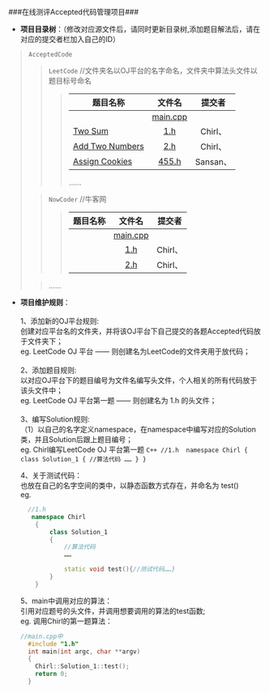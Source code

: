 ###在线测评Accepted代码管理项目###

* **项目目录树**：（修改对应源文件后，请同时更新目录树,添加题目解法后，请在对应的提交者栏加入自己的ID）
> `AcceptedCode`
>>`LeetCode`		//文件夹名以OJ平台的名字命名，文件夹中算法头文件以题目标号命名
>>> | 题目名称 | 文件名 | 提交者 |
>>> |---|:-------:|:-------:| 	
>>> | |[main.cpp](https://github.com/CheilQuan/AcceptedCode/blob/master/LeetCode/main.cpp)|  |						
>>> |[Two Sum](https://leetcode.com/problems/two-sum) |[1.h](https://github.com/CheilQuan/AcceptedCode/blob/master/LeetCode/1.h)  | Chirl、 |	
>>> |[Add Two Numbers](https://leetcode.com/problems/add-two-numbers) |[2.h](https://github.com/CheilQuan/AcceptedCode/blob/master/LeetCode/2.h)  | Chirl、 |
>>> |[Assign Cookies](https://leetcode.com/problems/assign-cookies) |[455.h](https://github.com/vincentwill/AcceptedCode/blob/master/LeetCode/455Sansan.h) | Sansan、 |
>>>  ……
>	
>> `NowCoder`  //牛客网
>>> | 题目名称 | 文件名 | 提交者 |
>>> |---|:-------:|:-------:| 	
>>> | |[main.cpp](https://github.com/CheilQuan/AcceptedCode/blob/master/NowCoder/main.cpp)|  |
>>> | |[1.h]()  | Chirl、 |	
>>> | |[2.h]()  | Chirl、 |				
>
>> ……


* **项目维护规则**：<br>	
	1、添加新的OJ平台规则:<br>
		创建对应平台名的文件夹，并将该OJ平台下自己提交的各题Accepted代码放于文件夹下；<br>
		eg. LeetCode OJ 平台 —— 则创建名为LeetCode的文件夹用于放代码；<br>
	<br>
	2、添加题目规则:<br>
		以对应OJ平台下的题目编号为文件名编写头文件，个人相关的所有代码放于该头文件中；<br>
		eg. LeetCode OJ 平台第一题 —— 则创建名为 1.h 的头文件；<br>
	<br>
	3、编写Solution规则:<br>
        	（1）以自己的名字定义namespace，在namespace中编写对应的Solution类，并且Solution后跟上题目编号；<br>
	 	eg. Chirl编写LeetCode OJ 平台第一题 
	    ``` C++
		//1.h 
	    namespace Chirl
	    {
			class Solution_1
			{
				//算法代码
				……
			}
	    }
		``` 
	 
	4、关于测试代码：<br>
		也放在自己的名字空间的类中，以静态函数方式存在，并命名为 test()<br>
	eg.<br>
	``` C++
	  //1.h
	   namespace Chirl
	    {
			class Solution_1
			{
				//算法代码
				……

				static void test(){//测试代码……}
			}
	    }
	```
	
	5、main中调用对应的算法：<br>
		引用对应题号的头文件，并调用想要调用的算法的test函数;<br>
		eg. 调用Chirl的第一题算法：<br>
	``` C++
	//main.cpp中
	  #include "1.h"
	  int main(int argc, char **argv)
	  {
		Chirl::Solution_1::test();
		return 0;	
	  }	
	```
